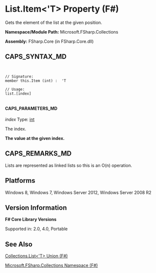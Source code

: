 # List.Item<'T> Property (F#)

Gets the element of the list at the given position.

**Namespace/Module Path:** Microsoft.FSharp.Collections

**Assembly:** FSharp.Core (in FSharp.Core.dll)


## CAPS_SYNTAX_MD



```


// Signature:
member this.Item (int) :  'T

// Usage:
list.[index]


```



#### CAPS_PARAMETERS_MD
*index*
Type: [int](http://msdn.microsoft.com/en-us/library/025d5455-3622-4ea5-9573-3ecbd4ee1375)


The index.



**The value at the given index.**
## CAPS_REMARKS_MD
Lists are represented as linked lists so this is an O(n) operation.


## Platforms
Windows 8, Windows 7, Windows Server 2012, Windows Server 2008 R2


## Version Information
**F# Core Library Versions**

Supported in: 2.0, 4.0, Portable




## See Also
[Collections.List&#60;'T&#62; Union &#40;F&#35;&#41;](Collections.List+%27T+Union+%28F%23%29.md)

[Microsoft.FSharp.Collections Namespace &#40;F&#35;&#41;](Microsoft.FSharp.Collections+Namespace+%28F%23%29.md)

